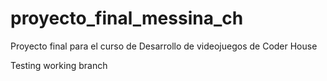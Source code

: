 # proyecto_final_messina_ch
Proyecto final para el curso de Desarrollo de videojuegos de Coder House


Testing working branch
